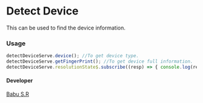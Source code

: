 # Detect Device
This can be used to find the device information.

### Usage

```TypeScript
detectDeviceServe.device(); //To get device type.
detectDeviceServe.getFingerPrint(); //To get device full information.
detectDeviceServe.resolutionState$.subscribe((resp) => { console.log(resp); }); //To get device state based on resolution.
```

#### Developer
[Babu S.R](http://babu-sr.github.io/profile "Profile")
